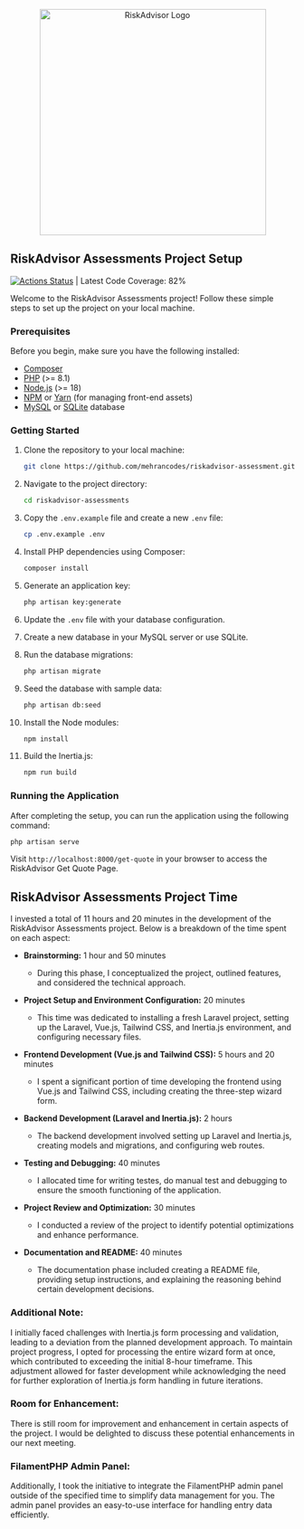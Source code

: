 <p align="center"><a href="https://riskadvisor.insure/" target="_blank"><img src="https://riskadvisor.insure/wp-content/uploads/2022/06/withoutTagline.png" width="400" alt="RiskAdvisor Logo"></a></p>

## RiskAdvisor Assessments Project Setup
[![Actions Status](https://github.com/mehrancodes/riskadvisor-assessment/actions/workflows/tests.yml/badge.svg?event=pull_request)](https://github.com/mehrancodes/riskadvisor-assessment/actions) | Latest Code Coverage: 82%

Welcome to the RiskAdvisor Assessments project! Follow these simple steps to set up the project on your local machine.

### Prerequisites

Before you begin, make sure you have the following installed:

- [Composer](https://getcomposer.org/)
- [PHP](https://www.php.net/) (>= 8.1)
- [Node.js](https://nodejs.org/) (>= 18)
- [NPM](https://www.npmjs.com/) or [Yarn](https://yarnpkg.com/) (for managing front-end assets)
- [MySQL](https://www.mysql.com/) or [SQLite](https://www.sqlite.org/) database

### Getting Started

1. Clone the repository to your local machine:

   ```bash
   git clone https://github.com/mehrancodes/riskadvisor-assessment.git
   ```

2. Navigate to the project directory:

   ```bash
   cd riskadvisor-assessments
   ```

3. Copy the `.env.example` file and create a new `.env` file:

   ```bash
   cp .env.example .env
   ```

4. Install PHP dependencies using Composer:

   ```bash
   composer install
   ```

5. Generate an application key:

   ```bash
   php artisan key:generate
   ```

6. Update the `.env` file with your database configuration.

7. Create a new database in your MySQL server or use SQLite.

8. Run the database migrations:

   ```bash
   php artisan migrate
   ```

9. Seed the database with sample data:

   ```bash
   php artisan db:seed
   ```

10. Install the Node modules:

    ```bash
    npm install
    ```
   
11. Build the Inertia.js:
    
    ```bash
    npm run build
    ```

### Running the Application

After completing the setup, you can run the application using the following command:

```bash
php artisan serve
```

Visit `http://localhost:8000/get-quote` in your browser to access the RiskAdvisor Get Quote Page.


## RiskAdvisor Assessments Project Time

I invested a total of 11 hours and 20 minutes in the development of the RiskAdvisor Assessments project. Below is a breakdown of the time spent on each aspect:

- **Brainstorming:** 1 hour and 50 minutes
    - During this phase, I conceptualized the project, outlined features, and considered the technical approach.

- **Project Setup and Environment Configuration:** 20 minutes
    - This time was dedicated to installing a fresh Laravel project, setting up the Laravel, Vue.js, Tailwind CSS, and Inertia.js environment, and configuring necessary files.

- **Frontend Development (Vue.js and Tailwind CSS):** 5 hours and 20 minutes
    - I spent a significant portion of time developing the frontend using Vue.js and Tailwind CSS, including creating the three-step wizard form.

- **Backend Development (Laravel and Inertia.js):** 2 hours
    - The backend development involved setting up Laravel and Inertia.js, creating models and migrations, and configuring web routes.

- **Testing and Debugging:** 40 minutes
    - I allocated time for writing testes, do manual test and debugging to ensure the smooth functioning of the application.

- **Project Review and Optimization:** 30 minutes
    - I conducted a review of the project to identify potential optimizations and enhance performance.

- **Documentation and README:** 40 minutes
    - The documentation phase included creating a README file, providing setup instructions, and explaining the reasoning behind certain development decisions.

### Additional Note:
I initially faced challenges with Inertia.js form processing and validation, leading to a deviation from the planned development approach. To maintain project progress, I opted for processing the entire wizard form at once, which contributed to exceeding the initial 8-hour timeframe. This adjustment allowed for faster development while acknowledging the need for further exploration of Inertia.js form handling in future iterations.

### Room for Enhancement:
There is still room for improvement and enhancement in certain aspects of the project. I would be delighted to discuss these potential enhancements in our next meeting.

### FilamentPHP Admin Panel:
Additionally, I took the initiative to integrate the FilamentPHP admin panel outside of the specified time to simplify data management for you. The admin panel provides an easy-to-use interface for handling entry data efficiently.
